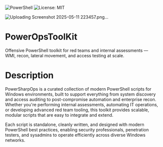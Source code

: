 ![PowerShell](https://img.shields.io/badge/PowerShell-7+-blue)
![License: MIT](https://img.shields.io/badge/License-MIT-green.svg)

![Uploading Screenshot 2025-05-11 223457.png…]()

# PowerOpsToolKit
Offensive PowerShell toolkit for red teams and internal assessments — WMI, recon, lateral movement, and access testing at scale.

# Description
PowerSharpOps is a curated collection of modern PowerShell scripts for Windows environments, built to support everything from system discovery and access auditing to post-compromise automation and enterprise recon. Whether you're performing internal assessments, automating IT operations, or developing advanced red team tooling, this toolkit provides scalable, modular scripts that are easy to integrate and extend.

Each script is standalone, cleanly written, and designed with modern PowerShell best practices, enabling security professionals, penetration testers, and sysadmins to operate efficiently across diverse Windows networks.

